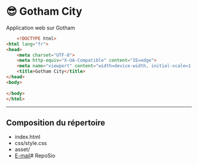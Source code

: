 # &#128526; Gotham City
Application web sur Gotham

```html
    <!DOCTYPE html>
<html lang="fr">
<head>
    <meta charset="UTF-8">
    <meta http-equiv="X-UA-Compatible" content="IE=edge">
    <meta name="viewport" content="width=device-width, initial-scale=1.0">
    <title>Gotham City</title>
</head>
<body>
    
</body>
</html>
```
--- 
## Composition du répertoire
* index.html
* css/style.css
* asset/
* [E-mail](theoazadlp@gmail.com)#   R e p o S i o 